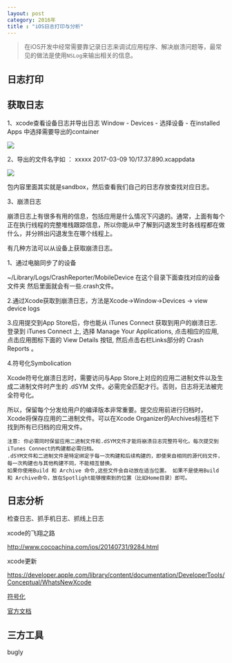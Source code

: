 ```yaml
---
layout: post
category: 2016年
title : "iOS日志打印与分析"
---
```




> 在iOS开发中经常需要靠记录日志来调试应用程序、解决崩溃问题等，最常见的做法是使用`NSLog`来输出相关的信息。



## 日志打印





## 获取日志

1、xcode查看设备日志并导出日志  Window - Devices - 选择设备 - 在installed Apps 中选择需要导出的container

![](https://xilankong.github.io/resource/xcodeLogPath.png)

2、导出的文件名字如 ： xxxxx 2017-03-09 10/17.37.890.xcappdata

![](https://xilankong.github.io/resource/xcodeSandBox.png)

包内容里面其实就是sandbox，然后查看我们自己的日志存放查找对应日志。



3、崩溃日志

崩溃日志上有很多有用的信息，包括应用是什么情况下闪退的。通常，上面有每个正在执行线程的完整堆栈跟踪信息，所以你能从中了解到闪退发生时各线程都在做什么，并分辨出闪退发生在哪个线程上。

有几种方法可以从设备上获取崩溃日志。

1、通过电脑同步了的设备

~/Library/Logs/CrashReporter/MobileDevice 在这个目录下面查找对应的设备文件夹 然后里面就会有一些.crash文件。

2.通过Xcode获取到崩溃日志，方法是Xcode->Window->Devices -> view device logs

3.应用提交到App Store后，你也能从 iTunes Connect 获取到用户的崩溃日志. 登录到 iTunes Connect 上, 选择 Manage Your Applications, 点击相应的应用, 点击应用图标下面的 View Details 按钮, 然后点击右栏Links部分的  Crash Reports 。



4.符号化Symbolication

Xcode符号化崩溃日志时，需要访问与App Store上对应的应用二进制文件以及生成二进制文件时产生的 .dSYM 文件。必需完全匹配才行。否则，日志将无法被完全符号化。

所以，保留每个分发给用户的编译版本非常重要。提交应用前进行归档时，Xcode将保存应用的二进制文件。可以在Xcode Organizer的Archives标签栏下找到所有已归档的应用文件。

```
注意: 你必需同时保留应用二进制文件和.dSYM文件才能将崩溃日志完整符号化。每次提交到iTunes Connect的构建都必需归档。
.dSYM文件和二进制文件是特定绑定于每一次构建和后续构建的，即使来自相同的源代码文件，每一次构建也与其他构建不同，不能相互替换。
如果你使用Build 和 Archive 命令,这些文件会自动放在适当位置。 如果不是使用Build 和 Archive命令，放在Spotlight能够搜索到的位置（比如Home目录）即可。
```





## 日志分析



检查日志、抓手机日志、抓线上日志



xcode的飞翔之路

http://www.cocoachina.com/ios/20140731/9284.html



xcode更新

https://developer.apple.com/library/content/documentation/DeveloperTools/Conceptual/WhatsNewXcode



[符号化](http://www.jianshu.com/p/12a2402b29c2)

[官方文档](https://developer.apple.com/library/content/technotes/tn2151/_index.html#//apple_ref/doc/uid/DTS40008184-CH1-INTRODUCTION)



## 三方工具



bugly